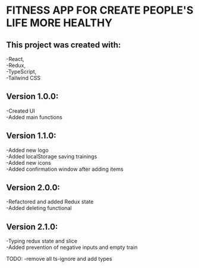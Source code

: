 # FITNESS APP FOR CREATE PEOPLE'S LIFE MORE HEALTHY

## This project was created with:<br>
-React, <br>
-Redux,<br>
-TypeScript,<br>
-Tailwind CSS

## Version 1.0.0:<br>
-Created UI<br>
-Added main functions

## Version 1.1.0:<br>
-Added new logo<br>
-Added localStorage saving trainings<br>
-Added new icons<br>
-Added confirmation window after adding items

## Version 2.0.0:<br>
-Refactored and added Redux state<br>
-Added deleting functional<br>

## Version 2.1.0:<br>
-Typing redux state and slice<br>
-Added prevention of negative inputs and empty train<br>







TODO:
-remove all ts-ignore and add types
